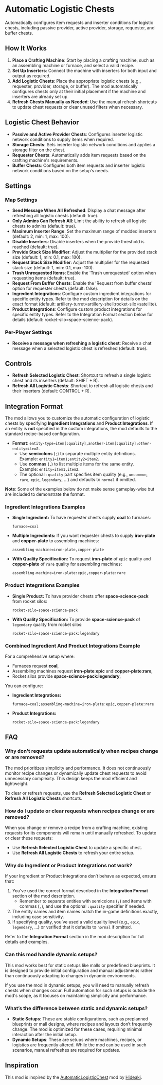 # Automatic Logistic Chests

Automatically configures item requests and inserter conditions for logistic chests, including passive provider, active provider, storage, requester, and buffer chests.

## How It Works

1. **Place a Crafting Machine**: Start by placing a crafting machine, such as an assembling machine or furnace, and select a valid recipe.
2. **Set Up Inserters**: Connect the machine with inserters for both input and output as required.
3. **Add Logistic Chests**: Place the appropriate logistic chests (e.g., requester, provider, storage, or buffer). The mod automatically configures chests only at their initial placement if the machine and inserters are already set up.
4. **Refresh Chests Manually as Needed**: Use the manual refresh shortcuts to update chest requests or clear unused filters when necessary.

## Logistic Chest Behavior

- **Passive and Active Provider Chests**: Configures inserter logistic network conditions to supply items when required.
- **Storage Chests**: Sets inserter logistic network conditions and applies a storage filter on the chest.
- **Requester Chests**: Automatically adds item requests based on the crafting machine's requirements.
- **Buffer Chests**: Configures both item requests and inserter logistic network conditions based on the setup's needs.

## Settings

### Map Settings

- **Send Message When All Refreshed**: Display a chat message after refreshing all logistic chests (default: true).
- **Only Admins Can Refresh All**: Limit the ability to refresh all logistic chests to admins (default: true).
- **Maximum Inserter Range**: Set the maximum range of modded inserters (default: 2, min: 1, max: 100).
- **Disable Inserters**: Disable inserters when the provide threshold is reached (default: true).
- **Provide Stack Size Modifier**: Adjust the multiplier for the provided stack size (default: 1, min: 0.1, max: 100).
- **Request Stack Size Modifier**: Adjust the multiplier for the requested stack size (default: 1, min: 0.1, max: 100).
- **Trash Unrequested Items**: Enable the 'Trash unrequested' option when requesting items (default: true).
- **Request From Buffer Chests**: Enable the 'Request from buffer chests' option for requester chests (default: false).
- **Ingredient Integrations**: Configure custom ingredient integrations for specific entity types. Refer to the mod description for details on the exact format (default: artillery-turret=artillery-shell;rocket-silo=satellite).
- **Product Integrations**: Configure custom product integrations for specific entity types. Refer to the Integration Format section below for details (default: rocket-silo=space-science-pack).

### Per-Player Settings

- **Receive a message when refreshing a logistic chest**: Receive a chat message when a selected logistic chest is refreshed (default: true).

## Controls

- **Refresh Selected Logistic Chest**: Shortcut to refresh a single logistic chest and its inserters (default: SHIFT + R).
- **Refresh All Logistic Chests**: Shortcut to refresh all logistic chests and their inserters (default: CONTROL + R).

## Integration Format

The mod allows you to customize the automatic configuration of logistic chests by specifying **Ingredient Integrations** and **Product Integrations**.
If an entity is **not** specified in the custom integrations, the mod defaults to the standard recipe-based configuration.

- **Format**: `entity-type=item[:quality],another-item[:quality];other-entity=item2`.
  - Use **semicolons** (`;`) to separate multiple entity definitions.  
    Example: `entity1=item1;entity2=item2`.
  - Use **commas** (`,`) to list multiple items for the same entity.  
    Example: `entity=item1,item2`.
  - The optional `:quality` part specifies item quality (e.g., `uncommon`, `rare`, `epic`, `legendary`, ...) and defaults to `normal` if omitted.

**Note**: Some of the examples below do not make sense gameplay-wise but are included to demonstrate the format.

### Ingredient Integrations Examples

- **Single Ingredient:**
  To have requester chests supply **coal** to furnaces:
  ```
  furnace=coal
  ```

- **Multiple Ingredients:**
  If you want requester chests to supply **iron-plate** and **copper-plate** to assembling machines:
  ```
  assembling-machine=iron-plate,copper-plate
  ```

- **With Quality Specification:**
  To request **iron-plate** of `epic` quality and **copper-plate** of `rare` quality for assembling machines:
  ```
  assembling-machine=iron-plate:epic,copper-plate:rare
  ```

### Product Integrations Examples

- **Single Product:**
  To have provider chests offer **space-science-pack** from rocket silos:
  ```
  rocket-silo=space-science-pack
  ```

- **With Quality Specification:**
  To provide **space-science-pack** of `legendary` quality from rocket silos:
  ```
  rocket-silo=space-science-pack:legendary
  ```

### Combined Ingredient And Product Integrations Example

For a comprehensive setup where:
- Furnaces request **coal**,
- Assembling machines request **iron-plate:epic** and **copper-plate:rare**,
- Rocket silos provide **space-science-pack:legendary**,

You can configure:

- **Ingredient Integrations:**
  ```
  furnace=coal;assembling-machine=iron-plate:epic,copper-plate:rare
  ```

- **Product Integrations:**
  ```
  rocket-silo=space-science-pack:legendary
  ```

## FAQ

### Why don’t requests update automatically when recipes change or are removed?

The mod prioritizes simplicity and performance. It does not continuously monitor recipe changes or dynamically update chest requests to avoid unnecessary complexity. This design keeps the mod efficient and lightweight.

To clear or refresh requests, use the **Refresh Selected Logistic Chest** or **Refresh All Logistic Chests** shortcuts.

### How do I update or clear requests when recipes change or are removed?

When you change or remove a recipe from a crafting machine, existing requests for its components will remain until manually refreshed. To update or clear these requests:

- Use **Refresh Selected Logistic Chest** to update a specific chest.
- Use **Refresh All Logistic Chests** to refresh your entire setup.

### Why do Ingredient or Product Integrations not work?

If your Ingredient or Product Integrations don’t behave as expected, ensure that:

1. You’ve used the correct format described in the **Integration Format** section of the mod description.  
   - Remember to separate entities with semicolons (`;`) and items with commas (`,`), and use the optional `:quality` specifier if needed.
2. The entity names and item names match the in-game definitions exactly, including case sensitivity.
3. If specifying quality, you’ve used a valid quality level (e.g., `epic`, `legendary`, ...) or verified that it defaults to `normal` if omitted.

Refer to the **Integration Format** section in the mod description for full details and examples.

### Can this mod handle dynamic setups?

This mod works best for static setups like malls or predefined blueprints. It is designed to provide initial configuration and manual adjustments rather than continuously adapting to changes in dynamic environments.

If you use the mod in dynamic setups, you will need to manually refresh chests when changes occur. Full automation for such setups is outside the mod's scope, as it focuses on maintaining simplicity and performance.

### What’s the difference between static and dynamic setups?

- **Static Setups**: These are stable configurations, such as preplanned blueprints or mall designs, where recipes and layouts don’t frequently change. The mod is optimized for these cases, requiring minimal interaction after the initial setup.
- **Dynamic Setups**: These are setups where machines, recipes, or logistics are frequently altered. While the mod can be used in such scenarios, manual refreshes are required for updates.

## Inspiration

This mod is inspired by the [AutomaticLogisticChest](https://mods.factorio.com/mod/AutomaticLogisticChest) mod by [Hideaki](https://mods.factorio.com/user/Hideaki).
